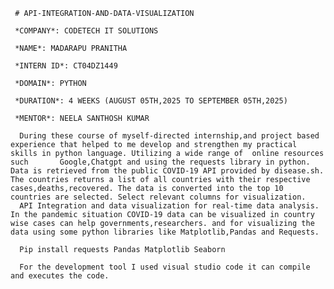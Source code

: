      # API-INTEGRATION-AND-DATA-VISUALIZATION 

     *COMPANY*: CODETECH IT SOLUTIONS

     *NAME*: MADARAPU PRANITHA

     *INTERN ID*: CT04DZ1449

     *DOMAIN*: PYTHON

     *DURATION*: 4 WEEKS (AUGUST 05TH,2025 TO SEPTEMBER 05TH,2025)

     *MENTOR*: NEELA SANTHOSH KUMAR

      During these course of myself-directed internship,and project based experience that helped to me develop and strengthen my practical skills in python language. Utilizing a wide range of  online resources such       Google,Chatgpt and using the requests library in python. Data is retrieved from the public COVID-19 API provided by disease.sh. The countries returns a list of all countries with their respective                    cases,deaths,recovered. The data is converted into the top 10 countries are selected. Select relevant columns for visualization.                                                                                                                                                       
      API Integration and data visualization for real-time data analysis. In the pandemic situation COVID-19 data can be visualized in country wise cases can help governments,researchers. and for visualizing the          data using some python libraries like Matplotlib,Pandas and Requests.

      Pip install requests Pandas Matplotlib Seaborn

      For the development tool I used visual studio code it can compile and executes the code.

